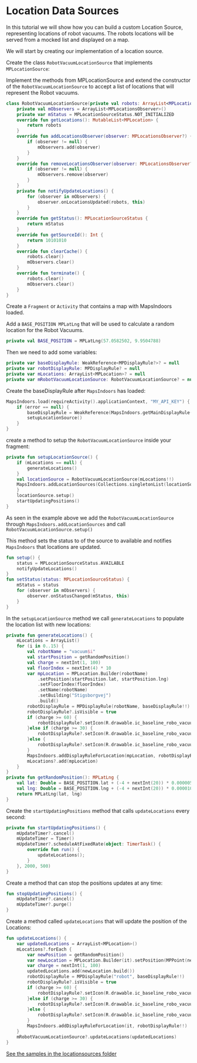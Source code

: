 # Location Data Sources

In this tutorial we will show how you can build a custom Location Source, representing locations of robot vacuums. The robots locations will be served from a mocked list and displayed on a map.

We will start by creating our implementation of a location source.

Create the class `RobotVacuumLocationSource` that implements `MPLocationSource`:

Implement the methods from MPLocationSource and extend the constructor of the `RobotVacuumLocationSource` to accept a list of locations that will represent the Robot vacuums.

```kotlin
class RobotVacuumLocationSource(private val robots: ArrayList<MPLocation>): MPLocationSource {
    private val mObservers = ArrayList<MPLocationsObserver>()
    private var mStatus = MPLocationSourceStatus.NOT_INITIALIZED
    override fun getLocations(): MutableList<MPLocation> {
        return robots
    }
    override fun addLocationsObserver(observer: MPLocationsObserver?) {
        if (observer != null) {
            mObservers.add(observer)
        }
    }
    override fun removeLocationsObserver(observer: MPLocationsObserver?) {
        if (observer != null) {
            mObservers.remove(observer)
        }
    }
    private fun notifyUpdateLocations() {
        for (observer in mObservers) {
            observer.onLocationsUpdated(robots, this)
        }
    }
    override fun getStatus(): MPLocationSourceStatus {
        return mStatus
    }
    override fun getSourceId(): Int {
        return 10101010
    }
    override fun clearCache() {
        robots.clear()
        mObservers.clear()
    }
    override fun terminate() {
        robots.clear()
        mObservers.clear()
    }
}
```

Create a `Fragment` or `Activity` that contains a map with MapsIndoors loaded.

Add a `BASE_POSITION MPLatLng` that will be used to calculate a random location for the Robot Vacuums.

```kotlin
private val BASE_POSITION = MPLatLng(57.0582502, 9.9504788)
```

Then we need to add some variables:

```kotlin
private var baseDisplayRule: WeakReference<MPDisplayRule?>? = null
private var robotDisplayRule: MPDisplayRule? = null
private var mLocations: ArrayList<MPLocation>? = null
private var mRobotVacuumLocationSource: RobotVacuumLocationSource? = null
```

Create the baseDisplayRule after `MapsIndoors` has loaded:

```kotlin
MapsIndoors.load(requireActivity().applicationContext, "MY_API_KEY") { error ->
    if (error == null) {
        baseDisplayRule = WeakReference(MapsIndoors.getMainDisplayRule())
        setupLocationSource()
    }
}
```

create a method to setup the `RobotVacuumLocationSource` inside your fragment:

```kotlin
private fun setupLocationSource() {
    if (mLocations == null) {
        generateLocations()
    }
    val locationSource = RobotVacuumLocationSource(mLocations!!)
    MapsIndoors.addLocationSources(Collections.singletonList(locationSource) as List<MPLocationSource>) {
    }
    locationSource.setup()
    startUpdatingPositions()
}
```

As seen in the example above we add the `RobotVacuumLocationSource` through `MapsIndoors.addLocationSources` and call `RobotVacuumLocationSource.setup()`

This method sets the status to of the source to available and notifies `MapsIndoors` that locations are updated.

```kotlin
fun setup() {
    status = MPLocationSourceStatus.AVAILABLE
    notifyUpdateLocations()
}
fun setStatus(status: MPLocationSourceStatus) {
    mStatus = status
    for (observer in mObservers) {
        observer.onStatusChanged(mStatus, this)
    }
}
```

In the `setupLocationSource` method we call `generateLocations` to populate the location list with new locations:

```kotlin
private fun generateLocations() {
    mLocations = ArrayList()
    for (i in 0..15) {
        val robotName = "vacuum$i"
        val startPosition = getRandomPosition()
        val charge = nextInt(1, 100)
        val floorIndex = nextInt(4) * 10
        var mpLocation = MPLocation.Builder(robotName)
            .setPosition(startPosition.lat, startPosition.lng)
            .setFloorIndex(floorIndex)
            .setName(robotName)
            .setBuilding("Stigsborgvej")
            .build()
        robotDisplayRule = MPDisplayRule(robotName, baseDisplayRule!!)
        robotDisplayRule?.isVisible = true
        if (charge >= 60) {
            robotDisplayRule?.setIcon(R.drawable.ic_baseline_robo_vacuum, Color.GREEN)
        }else if (charge >= 30) {
            robotDisplayRule?.setIcon(R.drawable.ic_baseline_robo_vacuum, Color.YELLOW)
        }else {
            robotDisplayRule?.setIcon(R.drawable.ic_baseline_robo_vacuum, Color.RED)
        }
        MapsIndoors.addDisplayRuleForLocation(mpLocation, robotDisplayRule!!)
        mLocations?.add(mpLocation)
    }
}
private fun getRandomPosition(): MPLatLng {
    val lat: Double = BASE_POSITION.lat + (-4 + nextInt(20)) * 0.000005
    val lng: Double = BASE_POSITION.lng + (-4 + nextInt(20)) * 0.000010
    return MPLatLng(lat, lng)
}
```

Create the `startUpdatingPositions` method that calls `updateLocations` every second:

```kotlin
private fun startUpdatingPositions() {
    mUpdateTimer?.cancel()
    mUpdateTimer = Timer()
    mUpdateTimer?.scheduleAtFixedRate(object: TimerTask() {
        override fun run() {
            updateLocations();
        }
    }, 2000, 500)
}
```

Create a method that can stop the positions updates at any time:

```kotlin
fun stopUpdatingPositions() {
    mUpdateTimer?.cancel()
    mUpdateTimer?.purge()
}
```

Create a method called `updateLocations` that will update the position of the Locations:

```kotlin
fun updateLocations() {
    var updatedLocations = ArrayList<MPLocation>()
    mLocations?.forEach {
        var newPosition = getRandomPosition()
        var newLocation = MPLocation.Builder(it).setPosition(MPPoint(newPosition.lat, newPosition.lng), 20)
        var charge = nextInt(1, 100)
        updatedLocations.add(newLocation.build())
        robotDisplayRule = MPDisplayRule("robot", baseDisplayRule!!)
        robotDisplayRule?.isVisible = true
        if (charge >= 60) {
            robotDisplayRule?.setIcon(R.drawable.ic_baseline_robo_vacuum, Color.GREEN)
        }else if (charge >= 30) {
            robotDisplayRule?.setIcon(R.drawable.ic_baseline_robo_vacuum, Color.YELLOW)
        }else {
            robotDisplayRule?.setIcon(R.drawable.ic_baseline_robo_vacuum, Color.RED)
        }
        MapsIndoors.addDisplayRuleForLocation(it, robotDisplayRule!!)
    }
    mRobotVacuumLocationSource?.updateLocations(updatedLocations)
}
```

[See the samples in the locationsources folder](https://github.com/MapsPeople/MapsIndoors-Android-Examples/tree/main/MapsIndoorsSamples/app/src/main/java/com/mapspeople/mapsindoorssamples/ui/locationsources)
